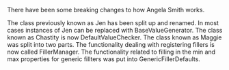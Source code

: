 There have been some breaking changes to how Angela Smith works.

The class previously known as Jen has been split up and renamed. In most cases instances of Jen can be replaced with BaseValueGenerator. 
The class known as Chastity is now DefaultValueChecker.
The class known as Maggie was split into two parts. The functionality dealing with registering fillers is now called FillerManager. The functionality related to filling in the min and max properties for generic fillters was put into GenericFillerDefaults. 